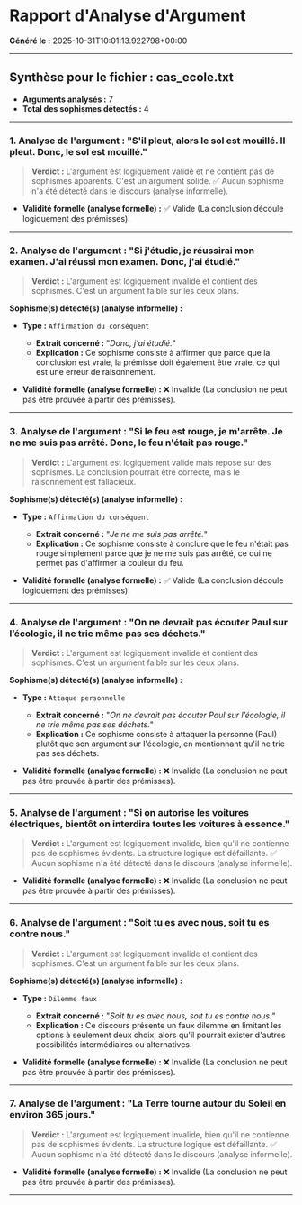 # Rapport d'Analyse d'Argument
**Généré le :** 2025-10-31T10:01:13.922798+00:00

---

## Synthèse pour le fichier : cas_ecole.txt
- **Arguments analysés :** 7
- **Total des sophismes détectés :** 4

---

### 1. Analyse de l'argument : "S'il pleut, alors le sol est mouillé. Il pleut. Donc, le sol est mouillé."
> **Verdict :** L'argument est logiquement valide et ne contient pas de sophismes apparents. C'est un argument solide.
✅ Aucun sophisme n'a été détecté dans le discours (analyse informelle).

- **Validité formelle (analyse formelle) :** ✅ Valide (La conclusion découle logiquement des prémisses).

---

### 2. Analyse de l'argument : "Si j'étudie, je réussirai mon examen. J'ai réussi mon examen. Donc, j'ai étudié."
> **Verdict :** L'argument est logiquement invalide et contient des sophismes. C'est un argument faible sur les deux plans.

**Sophisme(s) détecté(s) (analyse informelle) :**
- **Type :** `Affirmation du conséquent`
   - **Extrait concerné :** "_Donc, j'ai étudié._"
   - **Explication :** Ce sophisme consiste à affirmer que parce que la conclusion est vraie, la prémisse doit également être vraie, ce qui est une erreur de raisonnement.

- **Validité formelle (analyse formelle) :** ❌ Invalide (La conclusion ne peut pas être prouvée à partir des prémisses).

---

### 3. Analyse de l'argument : "Si le feu est rouge, je m'arrête. Je ne me suis pas arrêté. Donc, le feu n'était pas rouge."
> **Verdict :** L'argument est logiquement valide mais repose sur des sophismes. La conclusion pourrait être correcte, mais le raisonnement est fallacieux.

**Sophisme(s) détecté(s) (analyse informelle) :**
- **Type :** `Affirmation du conséquent`
   - **Extrait concerné :** "_Je ne me suis pas arrêté._"
   - **Explication :** Ce sophisme consiste à conclure que le feu n'était pas rouge simplement parce que je ne me suis pas arrêté, ce qui ne permet pas d'affirmer la couleur du feu.

- **Validité formelle (analyse formelle) :** ✅ Valide (La conclusion découle logiquement des prémisses).

---

### 4. Analyse de l'argument : "On ne devrait pas écouter Paul sur l’écologie, il ne trie même pas ses déchets."
> **Verdict :** L'argument est logiquement invalide et contient des sophismes. C'est un argument faible sur les deux plans.

**Sophisme(s) détecté(s) (analyse informelle) :**
- **Type :** `Attaque personnelle`
   - **Extrait concerné :** "_On ne devrait pas écouter Paul sur l’écologie, il ne trie même pas ses déchets._"
   - **Explication :** Ce sophisme consiste à attaquer la personne (Paul) plutôt que son argument sur l'écologie, en mentionnant qu'il ne trie pas ses déchets.

- **Validité formelle (analyse formelle) :** ❌ Invalide (La conclusion ne peut pas être prouvée à partir des prémisses).

---

### 5. Analyse de l'argument : "Si on autorise les voitures électriques, bientôt on interdira toutes les voitures à essence."
> **Verdict :** L'argument est logiquement invalide, bien qu'il ne contienne pas de sophismes évidents. La structure logique est défaillante.
✅ Aucun sophisme n'a été détecté dans le discours (analyse informelle).

- **Validité formelle (analyse formelle) :** ❌ Invalide (La conclusion ne peut pas être prouvée à partir des prémisses).

---

### 6. Analyse de l'argument : "Soit tu es avec nous, soit tu es contre nous."
> **Verdict :** L'argument est logiquement invalide et contient des sophismes. C'est un argument faible sur les deux plans.

**Sophisme(s) détecté(s) (analyse informelle) :**
- **Type :** `Dilemme faux`
   - **Extrait concerné :** "_Soit tu es avec nous, soit tu es contre nous._"
   - **Explication :** Ce discours présente un faux dilemme en limitant les options à seulement deux choix, alors qu'il pourrait exister d'autres possibilités intermédiaires ou alternatives.

- **Validité formelle (analyse formelle) :** ❌ Invalide (La conclusion ne peut pas être prouvée à partir des prémisses).

---

### 7. Analyse de l'argument : "La Terre tourne autour du Soleil en environ 365 jours."
> **Verdict :** L'argument est logiquement invalide, bien qu'il ne contienne pas de sophismes évidents. La structure logique est défaillante.
✅ Aucun sophisme n'a été détecté dans le discours (analyse informelle).

- **Validité formelle (analyse formelle) :** ❌ Invalide (La conclusion ne peut pas être prouvée à partir des prémisses).

---
